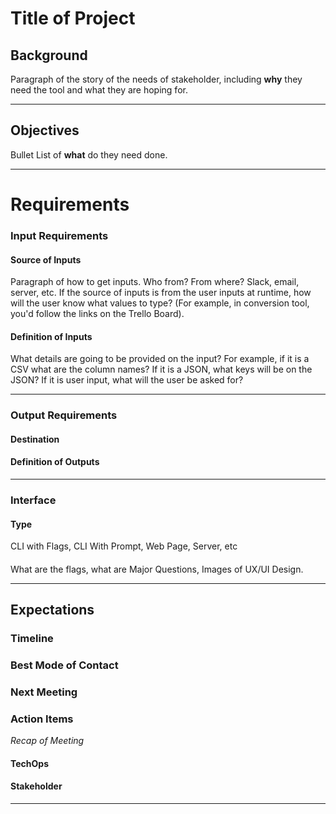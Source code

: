 # Title of Project

## Background
Paragraph of the story of the needs of stakeholder, including **why** they need the tool and what they are hoping for.

-----

## Objectives
Bullet List of **what** do they need done. 


-----

# Requirements

### Input Requirements
#### Source of Inputs
Paragraph of how to get inputs. Who from? From where? Slack, email, server, etc. If the source of inputs is from the user inputs at runtime, how will the user know what values to type? (For example, in conversion tool, you'd follow the links on the Trello Board).
#### Definition of Inputs
What details are going to be provided on the input? For example, if it is a CSV what are the column names? If it is a JSON, what keys will be on the JSON? If it is user input, what will the user be asked for? 

---

### Output Requirements
#### Destination
#### Definition of Outputs

---

### Interface
#### Type 
CLI with Flags, CLI With Prompt, Web Page, Server, etc
#### 
What are the flags, what are Major Questions, Images of UX/UI Design.

-----

## Expectations

### Timeline

### Best Mode of Contact

### Next Meeting


### Action Items
*Recap of Meeting*
#### TechOps
#### Stakeholder

-----